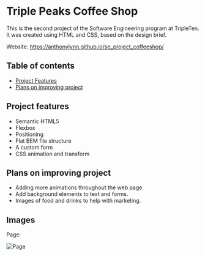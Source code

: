 # Triple Peaks Coffee Shop

This is the second project of the Software Engineering program at TripleTen. It was created using HTML and CSS, based on the design brief.

Website: https://anthonylynn.github.io/se_project_coffeeshop/

## Table of contents

- [Project Features](#Project-features)
- [Plans on improving project](#Plans-on-improving-project)

## Project features

- Semantic HTML5
- Flexbox
- Positioning
- Flat BEM file structure
- A custom form
- CSS animation and transform

## Plans on improving project

- Adding more animations throughout the web page.
- Add background elements to text and forms.
- Images of food and drinks to help with marketing.

## Images

Page:

![Page](src/images/CoffeeShopGif.gif)
